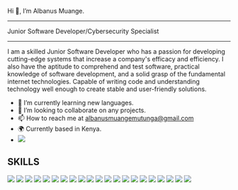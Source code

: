 Hi 👋, I’m Albanus Muange.
___________________________________________________________________________________________________________________________________________________________________________________________________________________________________________
Junior Software Developer/Cybersecurity Specialist
___________________________________________________________________________________________________________________________________________
I am a skilled Junior Software Developer who has a passion for developing cutting-edge systems that increase a company's efficacy and efficiency. I also have the aptitude to comprehend and test software, practical knowledge of software development, and a solid grasp of the fundamental internet technologies. Capable of writing code and understanding technology well enough to create stable and user-friendly solutions.

- 🌱 I’m currently learning new languages.
- 💞️ I’m looking to collaborate on any projects.
- 📫 How to reach me at albanusmuangemutunga@gmail.com
- 🌍 Currently based in Kenya.
- [<img src="https://img.shields.io/badge/Portfolio-000000?style=for-the-badge&logo=About.me&logoColor=white" />](https://albanus-muange-mutunga-portfolio.vercel.app/)


SKILLS
-------------------------------------------------------------------------------------------------------------------------------------------
<img src="https://img.shields.io/badge/Python-3776AB?style=for-the-badge&logo=python&logoColor=white" /> <img src="https://img.shields.io/badge/JavaScript-F7DF1E?style=for-the-badge&logo=javascript&logoColor=black" /> <img src="https://img.shields.io/badge/HTML5-E34F26?style=for-the-badge&logo=html5&logoColor=white" /> <img src="https://img.shields.io/badge/CSS3-1572B6?style=for-the-badge&logo=css3&logoColor=white" /> <img src="https://img.shields.io/badge/PHP-777BB4?style=for-the-badge&logo=php&logoColor=white" /> <img src="https://img.shields.io/badge/C%23-239120?style=for-the-badge&logo=c-sharp&logoColor=white" /> <img src="https://img.shields.io/badge/Git-F05032?style=for-the-badge&logo=git&logoColor=white" /> <img src="https://img.shields.io/badge/Java-007396?style=for-the-badge&logo=java&logoColor=white" /> <img src="https://img.shields.io/badge/Bootstrap-563D7C?style=for-the-badge&logo=bootstrap&logoColor=white" /> <img src="https://img.shields.io/badge/Node.js-339933?style=for-the-badge&logo=nodedotjs&logoColor=white" /> <img src="https://img.shields.io/badge/Express-000000?style=for-the-badge&logo=express&logoColor=white" /> <img src="https://img.shields.io/badge/MySQL-4479A1?style=for-the-badge&logo=mysql&logoColor=white" /> <img src="https://img.shields.io/badge/MongoDB-47A248?style=for-the-badge&logo=mongodb&logoColor=white" /> <img src="https://img.shields.io/badge/PostgreSQL-336791?style=for-the-badge&logo=postgresql&logoColor=white" /> <img src="https://img.shields.io/badge/Django-092E20?style=for-the-badge&logo=django&logoColor=white" /> <img src="https://img.shields.io/badge/Laravel-FF2D20?style=for-the-badge&logo=laravel&logoColor=white" /> <img src="https://img.shields.io/badge/Penetration_Testing-000000?style=for-the-badge&logo=kalilinux&logoColor=white" /> <img src="https://img.shields.io/badge/Ethical_Hacking-2A2A2A?style=for-the-badge&logo=hackthebox&logoColor=white" /> <img src="https://img.shields.io/badge/Network_Security-4E9A06?style=for-the-badge&logo=linux&logoColor=white" /> <img src="https://img.shields.io/badge/Cybersecurity-005571?style=for-the-badge&logo=cybersecurity&logoColor=white" /> <img src="https://img.shields.io/badge/Security_Testing-DC3D24?style=for-the-badge&logo=redhat&logoColor=white" />

